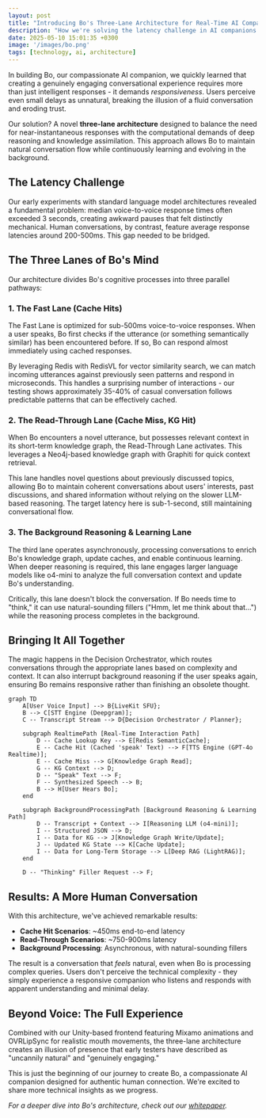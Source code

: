 ```yaml
---
layout: post
title: "Introducing Bo's Three-Lane Architecture for Real-Time AI Companions"
description: "How we're solving the latency challenge in AI companions to enable truly natural conversations"
date: 2025-05-10 15:01:35 +0300
image: '/images/bo.png'
tags: [technology, ai, architecture]
---
```


In building Bo, our compassionate AI companion, we quickly learned that creating a genuinely engaging conversational experience requires more than just intelligent responses - it demands *responsiveness*. Users perceive even small delays as unnatural, breaking the illusion of a fluid conversation and eroding trust.

Our solution? A novel **three-lane architecture** designed to balance the need for near-instantaneous responses with the computational demands of deep reasoning and knowledge assimilation. This approach allows Bo to maintain natural conversation flow while continuously learning and evolving in the background.

## The Latency Challenge

Our early experiments with standard language model architectures revealed a fundamental problem: median voice-to-voice response times often exceeded 3 seconds, creating awkward pauses that felt distinctly mechanical. Human conversations, by contrast, feature average response latencies around 200-500ms. This gap needed to be bridged.

## The Three Lanes of Bo's Mind

Our architecture divides Bo's cognitive processes into three parallel pathways:

### 1. The Fast Lane (Cache Hits)

The Fast Lane is optimized for sub-500ms voice-to-voice responses. When a user speaks, Bo first checks if the utterance (or something semantically similar) has been encountered before. If so, Bo can respond almost immediately using cached responses.

By leveraging Redis with RedisVL for vector similarity search, we can match incoming utterances against previously seen patterns and respond in microseconds. This handles a surprising number of interactions - our testing shows approximately 35-40% of casual conversation follows predictable patterns that can be effectively cached.

### 2. The Read-Through Lane (Cache Miss, KG Hit)

When Bo encounters a novel utterance, but possesses relevant context in its short-term knowledge graph, the Read-Through Lane activates. This leverages a Neo4j-based knowledge graph with Graphiti for quick context retrieval.

This lane handles novel questions about previously discussed topics, allowing Bo to maintain coherent conversations about users' interests, past discussions, and shared information without relying on the slower LLM-based reasoning. The target latency here is sub-1-second, still maintaining conversational flow.

### 3. The Background Reasoning & Learning Lane

The third lane operates asynchronously, processing conversations to enrich Bo's knowledge graph, update caches, and enable continuous learning. When deeper reasoning is required, this lane engages larger language models like o4-mini to analyze the full conversation context and update Bo's understanding.

Critically, this lane doesn't block the conversation. If Bo needs time to "think," it can use natural-sounding fillers ("Hmm, let me think about that...") while the reasoning process completes in the background.

## Bringing It All Together

The magic happens in the Decision Orchestrator, which routes conversations through the appropriate lanes based on complexity and context. It can also interrupt background reasoning if the user speaks again, ensuring Bo remains responsive rather than finishing an obsolete thought.

```mermaid
graph TD
    A[User Voice Input] --> B{LiveKit SFU};
    B --> C[STT Engine (Deepgram)];
    C -- Transcript Stream --> D{Decision Orchestrator / Planner};

    subgraph RealtimePath [Real-Time Interaction Path]
        D -- Cache Lookup Key --> E[Redis SemanticCache];
        E -- Cache Hit (Cached 'speak' Text) --> F[TTS Engine (GPT-4o Realtime)];
        E -- Cache Miss --> G[Knowledge Graph Read];
        G -- KG Context --> D;
        D -- "Speak" Text --> F;
        F -- Synthesized Speech --> B;
        B --> H[User Hears Bo];
    end

    subgraph BackgroundProcessingPath [Background Reasoning & Learning Path]
        D -- Transcript + Context --> I[Reasoning LLM (o4-mini)];
        I -- Structured JSON --> D;
        I -- Data for KG --> J[Knowledge Graph Write/Update];
        J -- Updated KG State --> K[Cache Update];
        I -- Data for Long-Term Storage --> L[Deep RAG (LightRAG)];
    end

    D -- "Thinking" Filler Request --> F;
```

## Results: A More Human Conversation

With this architecture, we've achieved remarkable results:
- **Cache Hit Scenarios**: ~450ms end-to-end latency
- **Read-Through Scenarios**: ~750-900ms latency
- **Background Processing**: Asynchronous, with natural-sounding fillers

The result is a conversation that *feels* natural, even when Bo is processing complex queries. Users don't perceive the technical complexity - they simply experience a responsive companion who listens and responds with apparent understanding and minimal delay.

## Beyond Voice: The Full Experience

Combined with our Unity-based frontend featuring Mixamo animations and OVRLipSync for realistic mouth movements, the three-lane architecture creates an illusion of presence that early testers have described as "uncannily natural" and "genuinely engaging."

This is just the beginning of our journey to create Bo, a compassionate AI companion designed for authentic human connection. We're excited to share more technical insights as we progress.

*For a deeper dive into Bo's architecture, check out our [whitepaper](/whitepaper).* 